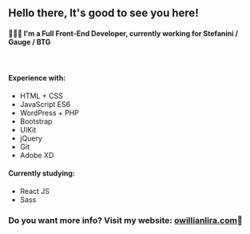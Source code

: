 <h2>Hello there, It's good to see you here!</h2>
<h4>👨🏻‍💻 I'm a Full Front-End Developer, currently working for Stefanini / Gauge / BTG</h4>
<br>
<h4>Experience with:</h4>
<ul>
  <li>HTML + CSS</li>
  <li>JavaScript ES6</li>
  <li>WordPress + PHP</li>
  <li>Bootstrap</li>
  <li>UIKit</li>
  <li>jQuery</li>
  <li>Git</li>
  <li>Adobe XD</li>
</ul>
<h4>Currently studying:</h4>
<ul>
  <li>React JS</li>
  <li>Sass</li>
</ul>
<h3>Do you want more info? Visit my website: <a href="https://owillianlira.com/en">owillianlira.com</a>🔗</h3>

